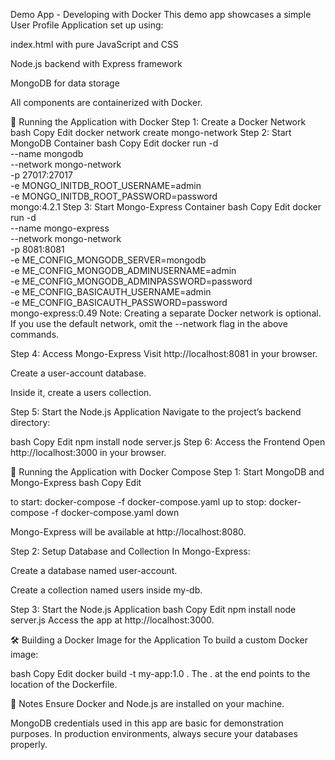  Demo App - Developing with Docker
This demo app showcases a simple User Profile Application set up using:

index.html with pure JavaScript and CSS

Node.js backend with Express framework

MongoDB for data storage

All components are containerized with Docker.

🐳 Running the Application with Docker
Step 1: Create a Docker Network
bash
Copy
Edit
docker network create mongo-network
Step 2: Start MongoDB Container
bash
Copy
Edit
docker run -d \
  --name mongodb \
  --network mongo-network \
  -p 27017:27017 \
  -e MONGO_INITDB_ROOT_USERNAME=admin \
  -e MONGO_INITDB_ROOT_PASSWORD=password \
  mongo:4.2.1
Step 3: Start Mongo-Express Container
bash
Copy
Edit
docker run -d \
  --name mongo-express \
  --network mongo-network \
  -p 8081:8081 \
  -e ME_CONFIG_MONGODB_SERVER=mongodb \
  -e ME_CONFIG_MONGODB_ADMINUSERNAME=admin \
  -e ME_CONFIG_MONGODB_ADMINPASSWORD=password \
  -e ME_CONFIG_BASICAUTH_USERNAME=admin \
  -e ME_CONFIG_BASICAUTH_PASSWORD=password \
  mongo-express:0.49
Note:
Creating a separate Docker network is optional.
If you use the default network, omit the --network flag in the above commands.

Step 4: Access Mongo-Express
Visit http://localhost:8081 in your browser.

Create a user-account database.

Inside it, create a users collection.

Step 5: Start the Node.js Application
Navigate to the project’s backend directory:

bash
Copy
Edit
npm install
node server.js
Step 6: Access the Frontend
Open http://localhost:3000 in your browser.

🐳 Running the Application with Docker Compose
Step 1: Start MongoDB and Mongo-Express
bash
Copy
Edit

to start:
docker-compose -f docker-compose.yaml up
to stop:
docker-compose -f docker-compose.yaml down

Mongo-Express will be available at http://localhost:8080.

Step 2: Setup Database and Collection
In Mongo-Express:

Create a database named user-account.

Create a collection named users inside my-db.

Step 3: Start the Node.js Application
bash
Copy
Edit
npm install
node server.js
Access the app at http://localhost:3000.

🛠️ Building a Docker Image for the Application
To build a custom Docker image:

bash
Copy
Edit
docker build -t my-app:1.0 .
The . at the end points to the location of the Dockerfile.

📌 Notes
Ensure Docker and Node.js are installed on your machine.

MongoDB credentials used in this app are basic for demonstration purposes.
In production environments, always secure your databases properly.

